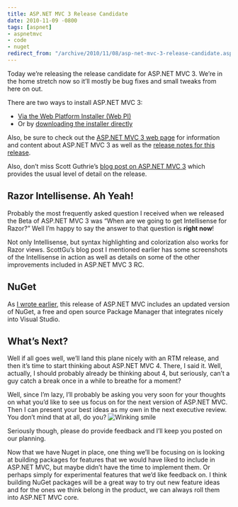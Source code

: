```yaml
---
title: ASP.NET MVC 3 Release Candidate
date: 2010-11-09 -0800
tags: [aspnet]
- aspnetmvc
- code
- nuget
redirect_from: "/archive/2010/11/08/asp-net-mvc-3-release-candidate.aspx/"
---
```


Today we’re releasing the release candidate for ASP.NET MVC 3. We’re in
the home stretch now so it’ll mostly be bug fixes and small tweaks from
here on out.

There are two ways to install ASP.NET MVC 3:

-   [Via the Web Platform Installer (Web
    PI)](http://www.microsoft.com/web/gallery/install.aspx?appid=MVC3 "Install MVC 3 via Web PI")
-   Or by [downloading the installer
    directly](http://go.microsoft.com/fwlink/?LinkID=191797 "Download the MVC 3 installer")

Also, be sure to check out the [ASP.NET MVC 3 web
page](http://www.asp.net/mvc/mvc3 "ASP.NET MVC 3") for information and
content about ASP.NET MVC 3 as well as the [release notes for this
release](http://www.asp.net/learn/whitepapers/mvc3-release-notes "ASP.NET MVC 3 RC Release Notes").

Also, don’t miss Scott Guthrie’s [blog post on ASP.NET MVC
3](http://weblogs.asp.net/scottgu/archive/2010/11/09/announcing-the-asp-net-mvc-3-release-candidate.aspx "Announcing Release Candidate of ASP.NET MVC 3")
which provides the usual level of detail on the release.

Razor Intellisense. Ah Yeah!
----------------------------

Probably the most frequently asked question I received when we released
the Beta of ASP.NET MVC 3 was “When are we going to get Intellisense for
Razor?” Well I’m happy to say the answer to that question is **right
now**!

Not only Intellisense, but syntax highlighting and colorization also
works for Razor views. ScottGu’s blog post I mentioned earlier has some
screenshots of the Intellisense in action as well as details on some of
the other improvements included in ASP.NET MVC 3 RC.

NuGet
-----

As [I wrote
earlier](https://haacked.com/archive/2010/11/09/nuget-ctp2-released.aspx "NuGet CTP 2 released"),
this release of ASP.NET MVC includes an updated version of NuGet, a free
and open source Package Manager that integrates nicely into Visual
Studio.

What’s Next?
------------

Well if all goes well, we’ll land this plane nicely with an RTM release,
and then it’s time to start thinking about ASP.NET MVC 4. There, I said
it. Well, actually, I should probably already be thinking about 4, but
seriously, can’t a guy catch a break once in a while to breathe for a
moment?

Well, since I’m lazy, I’ll probably be asking you very soon for your
thoughts on what you’d like to see us focus on for the next version of
ASP.NET MVC. Then I can present your best ideas as my own in the next
executive review. You don’t mind that at all, do you? ![Winking
smile](https://haacked.com/images/haacked_com/WindowsLiveWriter/ASP.NET-MVC-3-Release-Candidate_955/wlEmoticon-winkingsmile_2.png)

Seriously though, please do provide feedback and I’ll keep you posted on
our planning.

Now that we have Nuget in place, one thing we’ll be focusing on is
looking at building packages for features that we would have liked to
include in ASP.NET MVC, but maybe didn’t have the time to implement
them. Or perhaps simply for experimental features that we’d like
feedback on. I think building NuGet packages will be a great way to try
out new feature ideas and for the ones we think belong in the product,
we can always roll them into ASP.NET MVC core.

